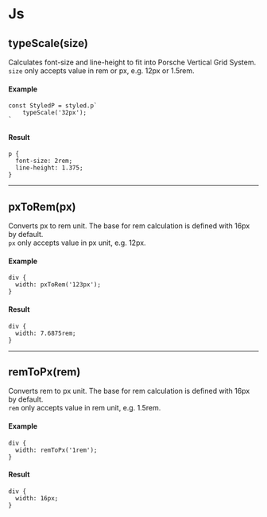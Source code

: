 # Js

## typeScale(size)

Calculates font-size and line-height to fit into Porsche Vertical Grid System. `size` only accepts value in rem or px, e.g. 12px or 1.5rem.

#### Example

```
const StyledP = styled.p`
    typeScale('32px');
`
```

#### Result

```
p {
  font-size: 2rem;
  line-height: 1.375;
}
```

---

## pxToRem(px)

Converts px to rem unit. The base for rem calculation is defined with 16px by default.  
`px` only accepts value in px unit, e.g. 12px.

#### Example

```
div {
  width: pxToRem('123px');
}
```

#### Result

```
div {
  width: 7.6875rem;
}
```

---

## remToPx(rem)

Converts rem to px unit. The base for rem calculation is defined with 16px by default.  
`rem` only accepts value in rem unit, e.g. 1.5rem.

#### Example

```
div {
  width: remToPx('1rem');
}
```

#### Result

```
div {
  width: 16px;
}
```
